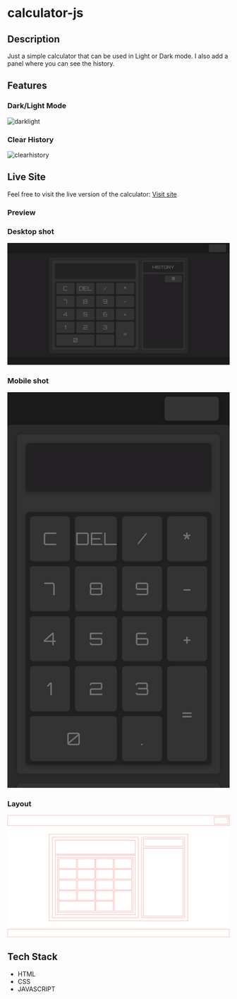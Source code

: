 # calculator-js

## Description

Just a simple calculator that can be used in Light or Dark mode.
I also add a panel where you can see the history.

## Features
### Dark/Light Mode
![darklight](https://github.com/jeru7/calculator-js/assets/130896368/9e025cdd-deb0-43f4-b08f-5cb6a408fd3d)

### Clear History
![clearhistory](https://github.com/jeru7/calculator-js/assets/130896368/3447598d-45d3-4263-babe-dca138589c84)


## Live Site

Feel free to visit the live version of the calculator: [Visit site](https://jeru7.github.io/calculator-js/)

### Preview

### Desktop shot

![Screenshot](./images/fullwindowshot.png "Desktop photo of the site")

### Mobile shot

![Screenshot](./images/mobileshot.png "Mobile photo of the site")

### Layout

![Screenshot](./images/Layout.png "Layout of the site")

## Tech Stack

- HTML
- CSS
- JAVASCRIPT
